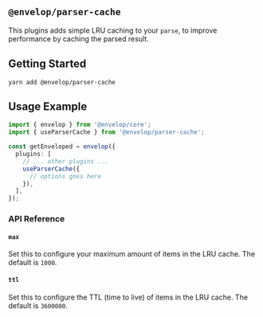 ## `@envelop/parser-cache`

This plugins adds simple LRU caching to your `parse`, to improve performance by caching the parsed result.

## Getting Started

```
yarn add @envelop/parser-cache
```

## Usage Example

```ts
import { envelop } from '@envelop/core';
import { useParserCache } from '@envelop/parser-cache';

const getEnveloped = envelop({
  plugins: [
    // ... other plugins ...
    useParserCache({
      // options goes here
    }),
  ],
});
```

### API Reference

#### `max`

Set this to configure your maximum amount of items in the LRU cache. The default is `1000`.

#### `ttl`

Set this to configure the TTL (time to live) of items in the LRU cache. The default is `3600000`.
